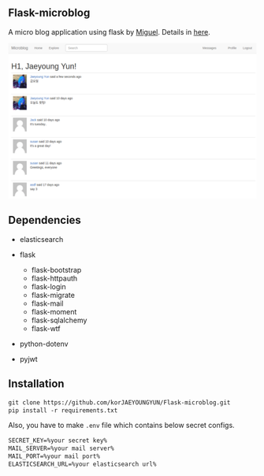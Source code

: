 ## Flask-microblog
A micro blog application using flask by [Miguel](https://github.com/miguelgrinberg/microblog).
Details in [here](https://blog.miguelgrinberg.com/post/the-flask-mega-tutorial-part-i-hello-world).

![screenshot](./screenshots/screenshot1.png)

## Dependencies
- elasticsearch
- flask
    - flask-bootstrap
    - flask-httpauth
    - flask-login
    - flask-migrate
    - flask-mail
    - flask-moment
    - flask-sqlalchemy
    - flask-wtf
    
- python-dotenv
- pyjwt
    
## Installation
```shell script
git clone https://github.com/korJAEYOUNGYUN/Flask-microblog.git
pip install -r requirements.txt
```
Also, you have to make `.env` file which contains below secret configs.
```dotenv
SECRET_KEY=%your secret key%
MAIL_SERVER=%your mail server%
MAIL_PORT=%your mail port%
ELASTICSEARCH_URL=%your elasticsearch url%
```
